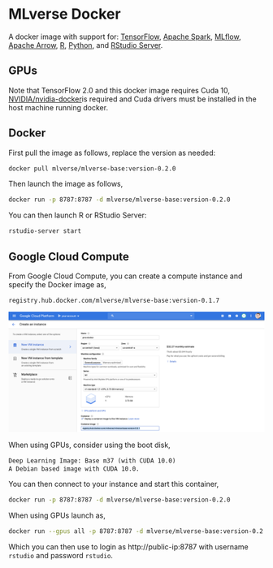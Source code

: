 # MLverse Docker

A docker image with support for: [TensorFlow](https://www.tensorflow.org), [Apache Spark](http://spark.apache.org), [MLflow](https://mlflow.org), [Apache Arrow](https://arrow.apache.org), [R](https://www.r-project.org/), [Python](https://www.python.org), and [RStudio Server](https://www.rstudio.com/products/rstudio/download-server/).

## GPUs

Note that TensorFlow 2.0 and this docker image requires Cuda 10, [NVIDIA/nvidia-docker](https://github.com/NVIDIA/nvidia-docker/blob/master/README.md)is required and Cuda drivers must be installed in the host machine running docker.

## Docker

First pull the image as follows, replace the version as needed:

```bash
docker pull mlverse/mlverse-base:version-0.2.0
```

Then launch the image as follows,

```bash
docker run -p 8787:8787 -d mlverse/mlverse-base:version-0.2.0
```

You can then launch R or RStudio Server:

```bash
rstudio-server start
```

## Google Cloud Compute

From Google Cloud Compute, you can create a compute instance and specify the Docker image as,

```bash
registry.hub.docker.com/mlverse/mlverse-base:version-0.1.7
```

![](images/mlverse-google-cloud.png)

When using GPUs, consider using the boot disk,

```
Deep Learning Image: Base m37 (with CUDA 10.0)
A Debian based image with CUDA 10.0.
```

You can then connect to your instance and start this container,

```bash
docker run -p 8787:8787 -d mlverse/mlverse-base:version-0.2.0
```

When using GPUs launch as,

```bash
docker run --gpus all -p 8787:8787 -d mlverse/mlverse-base:version-0.2.0
```

Which you can then use to login as http://public-ip:8787 with username `rstudio` and password `rstudio`.


